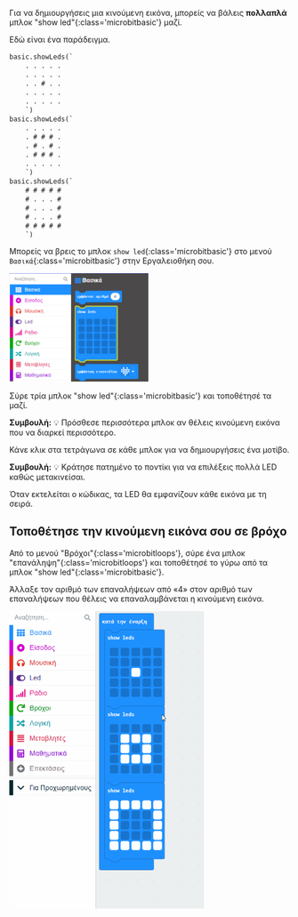 Για να δημιουργήσεις μια κινούμενη εικόνα, μπορείς να βάλεις **πολλαπλά** μπλοκ "show led"{:class='microbitbasic'} μαζί.

Εδώ είναι ένα παράδειγμα.

```microbit
basic.showLeds(`
    . . . . .
    . . . . .
    . . # . .
    . . . . .
    . . . . .
    `)
basic.showLeds(`
    . . . . .
    . # # # .
    . # . # .
    . # # # .
    . . . . .
    `)
basic.showLeds(`
    # # # # #
    # . . . #
    # . . . #
    # . . . #
    # # # # #
    `)
```

Μπορείς να βρεις το μπλοκ `show led`{:class='microbitbasic'} στο μενού `Βασικά`{:class='microbitbasic'} στην Εργαλειοθήκη σου.

<img src="images/show-leds.png" alt="The Basic menu, with the 'show leds' block highlighted."  width="250"/>

Σύρε τρία μπλοκ "show led"{:class='microbitbasic'} και τοποθέτησέ τα μαζί.

**Συμβουλή:** 💡 Πρόσθεσε περισσότερα μπλοκ αν θέλεις κινούμενη εικόνα που να διαρκεί περισσότερο.

Κάνε κλικ στα τετράγωνα σε κάθε μπλοκ για να δημιουργήσεις ένα μοτίβο.

**Συμβουλή:** 💡 Κράτησε πατημένο το ποντίκι για να επιλέξεις πολλά LED καθώς μετακινείσαι.

Όταν εκτελείται ο κώδικας, τα LED θα εμφανίζουν κάθε εικόνα με τη σειρά.

## Τοποθέτησε την κινούμενη εικόνα σου σε βρόχο

Από το μενού "Βρόχοι"{:class='microbitloops'}, σύρε ένα μπλοκ "επανάληψη"{:class='microbitloops'} και τοποθέτησέ το γύρω από τα μπλοκ "show led"{:class='microbitbasic'}.

Άλλαξε τον αριθμό των επαναλήψεων από «4» στον αριθμό των επαναλήψεων που θέλεις να επαναλαμβάνεται η κινούμενη εικόνα.

<img src="images/animation-ingredient.gif" alt="Animation showing the 'repeat' block taken from the Loops menu. The 'repeat' block is then held over the top 'show leds' block and released, making the three 'show leds' blocks snap inside it. The number is then changed from a '4' to a '2'." width="350"/>

